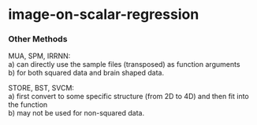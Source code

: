 # image-on-scalar-regression


### Other Methods
MUA, SPM, IRRNN: \
a) can directly use the sample files (transposed) as function arguments \
b) for both squared data and brain shaped data. 


STORE, BST, SVCM: \
a) first convert to some specific structure (from 2D to 4D) and then fit into the function \
b) may not be used for non-squared data.

